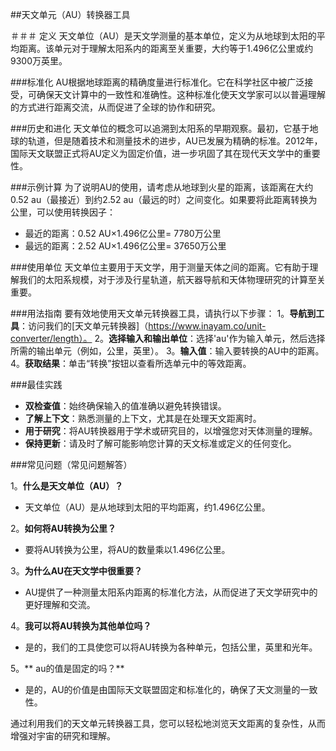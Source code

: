 ##天文单元（AU）转换器工具

＃＃＃ 定义
天文单位（AU）是天文学测量的基本单位，定义为从地球到太阳的平均距离。该单元对于理解太阳系内的距离至关重要，大约等于1.496亿公里或约9300万英里。

###标准化
AU根据地球距离的精确度量进行标准化。它在科学社区中被广泛接受，可确保天文计算中的一致性和准确性。这种标准化使天文学家可以以普遍理解的方式进行距离交流，从而促进了全球的协作和研究。

###历史和进化
天文单位的概念可以追溯到太阳系的早期观察。最初，它基于地球的轨道，但是随着技术和测量技术的进步，AU已发展为精确的标准。2012年，国际天文联盟正式将AU定义为固定价值，进一步巩固了其在现代天文学中的重要性。

###示例计算
为了说明AU的使用，请考虑从地球到火星的距离，该距离在大约0.52 au（最接近）到约2.52 au（最远的时）之间变化。如果要将此距离转换为公里，可以使用转换因子：

- 最近的距离：0.52 AU×1.496亿公里= 7780万公里
- 最远的距离：2.52 AU×1.496亿公里= 37650万公里

###使用单位
天文单位主要用于天文学，用于测量天体之间的距离。它有助于理解我们的太阳系规模，对于涉及行星轨道，航天器导航和天体物理研究的计算至关重要。

###用法指南
要有效地使用天文单元转换器工具，请执行以下步骤：
1。**导航到工具**：访问我们的[天文单元转换器]（https://www.inayam.co/unit-converter/length）。
2。**选择输入和输出单位**：选择'au'作为输入单元，然后选择所需的输出单元（例如，公里，英里）。
3。**输入值**：输入要转换的AU中的距离。
4。**获取结果**：单击“转换”按钮以查看所选单元中的等效距离。

###最佳实践
-  **双检查值**：始终确保输入的值准确以避免转换错误。
-  **了解上下文**：熟悉测量的上下文，尤其是在处理天文距离时。
-  **用于研究**：将AU转换器用于学术或研究目的，以增强您对天体测量的理解。
-  **保持更新**：请及时了解可能影响您计算的天文标准或定义的任何变化。

###常见问题（常见问题解答）

1。**什么是天文单位（AU）？**
- 天文单位（AU）是从地球到太阳的平均距离，约1.496亿公里。

2。**如何将AU转换为公里？**
- 要将AU转换为公里，将AU的数量乘以1.496亿公里。

3。**为什么AU在天文学中很重要？**
-  AU提供了一种测量太阳系内距离的标准化方法，从而促进了天文学研究中的更好理解和交流。

4。**我可以将AU转换为其他单位吗？**
- 是的，我们的工具使您可以将AU转换为各种单元，包括公里，英里和光年。

5。** au的值是固定的吗？**
- 是的，AU的价值是由国际天文联盟固定和标准化的，确保了天文测量的一致性。

通过利用我们的天文单元转换器工具，您可以轻松地浏览天文距离的复杂性，从而增强对宇宙的研究和理解。
